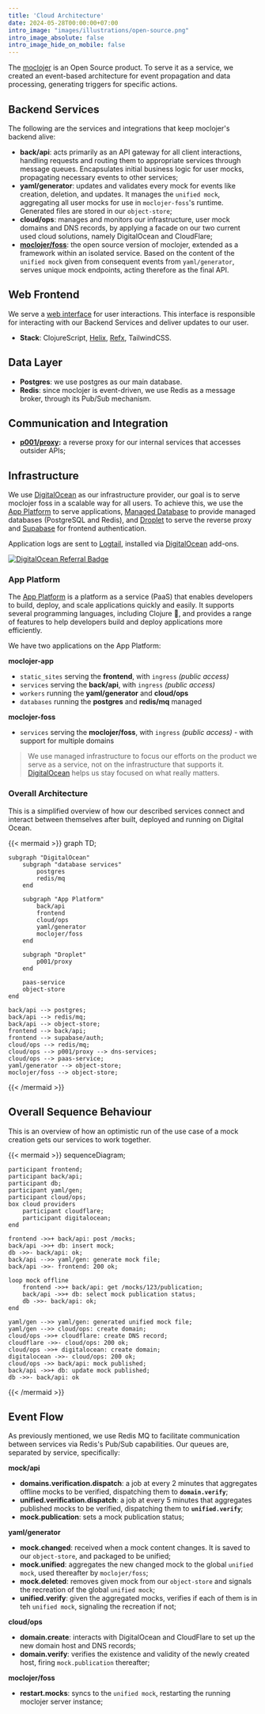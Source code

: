```yaml
---
title: 'Cloud Architecture'
date: 2024-05-28T00:00:00+07:00
intro_image: "images/illustrations/open-source.png"
intro_image_absolute: false
intro_image_hide_on_mobile: false
---
```


The [moclojer](https://github.com/moclojer/moclojer) is an Open Source product. To serve it as a service, we created an event-based architecture for event propagation and data processing, generating triggers for specific actions.

## Backend Services

The following are the services and integrations that keep moclojer's backend alive:

* **back/api**: acts primarily as an API gateway for all client interactions, handling requests and routing them to appropriate services through message queues. Encapsulates initial business logic for user mocks, propagating necessary events to other services;
* **yaml/generator**: updates and validates every mock for events like creation, deletion, and updates. It manages the `unified mock`, aggregating all user mocks for use in `moclojer-foss`'s runtime. Generated files are stored in our `object-store`;
* **cloud/ops**: manages and monitors our infrastructure, user mock domains and DNS records, by applying a facade on our two current used cloud solutions, namely DigitalOcean and CloudFlare;
* **[moclojer/foss](https://github.com/moclojer/moclojer)**: the open source version of moclojer, extended as a framework within an isolated service. Based on the content of the `unified mock` given from consequent events from `yaml/generator`, serves unique mock endpoints, acting therefore as the final API.

## Web Frontend

We serve a [web interface](https://app.moclojer.com) for user interactions. This interface is responsible for interacting with our Backend Services and deliver updates to our user.

* **Stack**: ClojureScript, [Helix](https://github.com/lilactown/helix), [Refx](https://github.com/ferdinand-beyer/refx), TailwindCSS.

## Data Layer

* **Postgres**: we use postgres as our main database.
* **Redis**: since moclojer is event-driven, we use Redis as a message broker, through its Pub/Sub mechanism.

## Communication and Integration

* **[p001/proxy](https://github.com/moclojer/p001):** a reverse proxy for our internal services that accesses outsider APIs;

## Infrastructure

We use [DigitalOcean](https://m.do.co/c/70c384d0d807) as our infrastructure provider, our goal is to serve moclojer foss in a scalable way for all users. To achieve this, we use the [App Platform](https://www.digitalocean.com/products/app-platform/) to serve applications, [Managed Database](https://www.digitalocean.com/products/managed-databases) to provide managed databases (PostgreSQL and Redis), and [Droplet](https://www.digitalocean.com/products/droplets/) to serve the reverse proxy and [Supabase](https://supabase.com/auth) for frontend authentication.

Application logs are sent to [Logtail](https://marketplace.digitalocean.com/add-ons/logtail), installed via [DigitalOcean](https://m.do.co/c/70c384d0d807) add-ons.

[![DigitalOcean Referral Badge](https://web-platforms.sfo2.cdn.digitaloceanspaces.com/WWW/Badge%203.svg)](https://www.digitalocean.com/?refcode=70c384d0d807&utm_campaign=Referral_Invite&utm_medium=Referral_Program&utm_source=badge)

### App Platform

The [App Platform](https://www.digitalocean.com/products/app-platform/) is a platform as a service (PaaS) that enables developers to build, deploy, and scale applications quickly and easily. It supports several programming languages, including Clojure 💜, and provides a range of features to help developers build and deploy applications more efficiently.

We have two applications on the App Platform:

**moclojer-app**

* `static_sites` serving the **frontend**, with `ingress` *(public access)*
* `services` serving the **back/api**, with `ingress` *(public access)*
* `workers` running the **yaml/generator** and **cloud/ops**
* `databases` running the **postgres** and **redis/mq** managed

**moclojer-foss**

* `services` serving the **moclojer/foss**, with `ingress` *(public access)* - with support for multiple domains

> We use managed infrastructure to focus our efforts on the product we serve as a service, not on the infrastructure that supports it. [DigitalOcean](https://m.do.co/c/70c384d0d807) helps us stay focused on what really matters.

### Overall Architecture

This is a simplified overview of how our described services connect and interact between themselves after built, deployed and running on Digital Ocean.

{{< mermaid >}}
graph TD;

    subgraph "DigitalOcean"
        subgraph "database services"
            postgres
            redis/mq
        end

        subgraph "App Platform"
            back/api
            frontend
            cloud/ops
            yaml/generator
            moclojer/foss
        end

        subgraph "Droplet"
            p001/proxy
        end

        paas-service
        object-store
    end

    back/api --> postgres;
    back/api --> redis/mq;
    back/api --> object-store;
    frontend --> back/api;
    frontend --> supabase/auth;
    cloud/ops --> redis/mq;
    cloud/ops --> p001/proxy --> dns-services;
    cloud/ops --> paas-service;
    yaml/generator --> object-store;
    moclojer/foss --> object-store;
{{< /mermaid >}}

## Overall Sequence Behaviour

This is an overview of how an optimistic run of the use case of a mock creation gets our services to work together.

{{< mermaid >}}
sequenceDiagram;

    participant frontend;
    participant back/api;
    participant db;
    participant yaml/gen;
    participant cloud/ops;
    box cloud providers
        participant cloudflare;
        participant digitalocean;
    end

    frontend ->>+ back/api: post /mocks;
    back/api ->>+ db: insert mock;
    db ->>- back/api: ok;
    back/api -->> yaml/gen: generate mock file;
    back/api ->>- frontend: 200 ok;

    loop mock offline
        frontend ->>+ back/api: get /mocks/123/publication;
        back/api ->>+ db: select mock publication status;
        db ->>- back/api: ok;
    end

    yaml/gen -->> yaml/gen: generated unified mock file;
    yaml/gen -->> cloud/ops: create domain;
    cloud/ops ->>+ cloudflare: create DNS record;
    cloudflare ->>- cloud/ops: 200 ok;
    cloud/ops ->>+ digitalocean: create domain;
    digitalocean ->>- cloud/ops: 200 ok;
    cloud/ops ->> back/api: mock published;
    back/api ->>+ db: update mock published;
    db ->>- back/api: ok
{{< /mermaid >}}

## Event Flow

As previously mentioned, we use Redis MQ to facilitate communication between services via Redis's Pub/Sub capabilities. Our queues are, separated by service, specifically:

**mock/api**

* **domains.verification.dispatch**: a job at every 2 minutes that aggregates offline mocks to be verified, dispatching them to **`domain.verify`**;
* **unified.verification.dispatch**: a job at every 5 minutes that aggregates published mocks to be verified, dispatching them to **`unified.verify`**;
* **mock.publication**: sets a mock publication status;

**yaml/generator**

* **mock.changed**: received when a mock content changes. It is saved to our `object-store`, and packaged to be unified;
* **mock.unified**: aggregates the new changed mock to the global `unified mock`, used thereafter by `moclojer/foss`;
* **mock.deleted**: removes given mock from our `object-store` and signals the recreation of the global `unified mock`;
* **unified.verify**: given the aggregated mocks, verifies if each of them is in teh `unified mock`, signaling the recreation if not;

**cloud/ops**

* **domain.create**: interacts with DigitalOcean and CloudFlare to set up the new domain host and DNS records;
* **domain.verify**: verifies the existence and validity of the newly created host, firing `mock.publication` thereafter;

**moclojer/foss**

* **restart.mocks**: syncs to the `unified mock`, restarting the running moclojer server instance;
